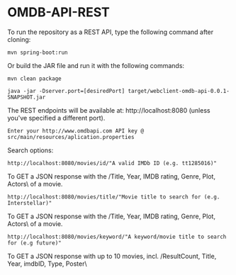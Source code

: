 # OMDB-API-REST

To run the repository as a REST API, type the following command after cloning:
```
mvn spring-boot:run
```
Or build the JAR file and run it with the following commands:
```
mvn clean package
```
```
java -jar -Dserver.port=[desiredPort] target/webclient-omdb-api-0.0.1-SNAPSHOT.jar
```
The REST endpoints will be available at: http://localhost:8080 (unless you've specified a different port).
```
Enter your http://www.omdbapi.com API key @ src/main/resources/aplication.properties
```
Search options:
```
http://localhost:8080/movies/id/"A valid IMDb ID (e.g. tt1285016)"
```
To GET a JSON response with the /Title, Year, IMDB rating, Genre, Plot, Actors\ of a movie.
```
http://localhost:8080/movies/title/"Movie title to search for (e.g. Interstellar)"
```
To GET a JSON response with the /Title, Year, IMDB rating, Genre, Plot, Actors\ of a movie.
```
http://localhost:8080/movies/keyword/"A keyword/movie title to search for (e.g future)" 
```
To GET a JSON response with up to 10 movies, incl. /ResultCount, Title, Year, imdbID, Type, Poster\

